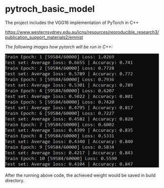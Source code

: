 # pytroch_basic_model
The project includes the VGG16 implementation of PyTorch in C++

https://www.westernsydney.edu.au/icns/resources/reproducible_research3/publication_support_materials2/emnist

*The following images how pytorch will be run in C++:*

![run pytorch](images/run.png)

After the running above code, the achieved weight would be saved in build directory.